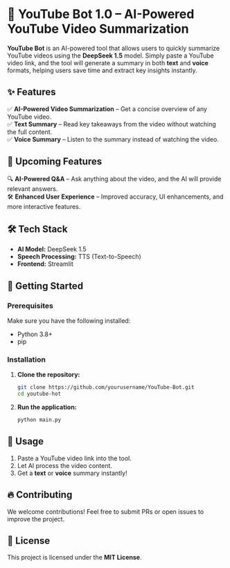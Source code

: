 # 🚀 YouTube Bot 1.0 – AI-Powered YouTube Video Summarization  

**YouTube Bot** is an AI-powered tool that allows users to quickly summarize YouTube videos using the **DeepSeek 1.5** model. Simply paste a YouTube video link, and the tool will generate a summary in both **text** and **voice** formats, helping users save time and extract key insights instantly.  

## ✨ Features  

✅ **AI-Powered Video Summarization** – Get a concise overview of any YouTube video.  
✅ **Text Summary** – Read key takeaways from the video without watching the full content.  
✅ **Voice Summary** – Listen to the summary instead of watching the video.  

## 🚀 Upcoming Features  

🔍 **AI-Powered Q&A** – Ask anything about the video, and the AI will provide relevant answers.  
🛠 **Enhanced User Experience** – Improved accuracy, UI enhancements, and more interactive features.  

## 🛠️ Tech Stack  
  
- **AI Model:** DeepSeek 1.5  
- **Speech Processing:** TTS (Text-to-Speech)  
- **Frontend:** Streamlit
  
## 🚀 Getting Started  

### Prerequisites  

Make sure you have the following installed:  

- Python 3.8+  
- pip  
  

### Installation  

1. **Clone the repository:**  
   ```bash
   git clone https://github.com/yourusername/YouTube-Bot.git
   cd youtube-hot
   ```

2. **Run the application:**  
   ```bash
   python main.py
   ```


## 📌 Usage  

1. Paste a YouTube video link into the tool.  
2. Let AI process the video content.  
3. Get a **text** or **voice** summary instantly!  

## 🔥 Contributing  

We welcome contributions! Feel free to submit PRs or open issues to improve the project.  

## 📜 License  

This project is licensed under the **MIT License**.  
